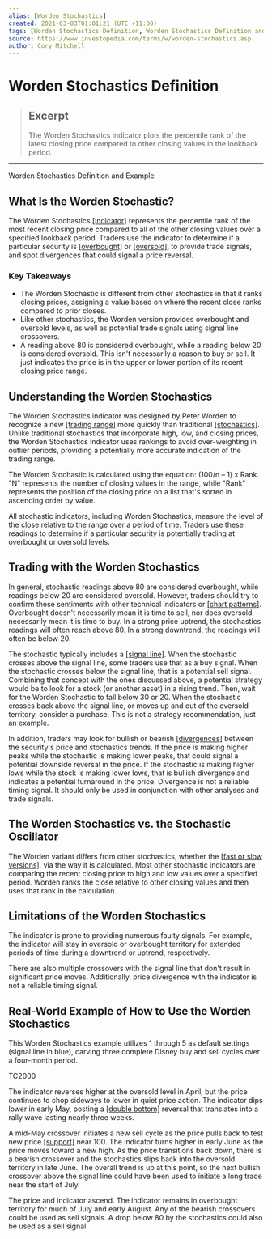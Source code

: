 ```yaml
---
alias: [Worden Stochastics]
created: 2021-03-03T01:01:21 (UTC +11:00)
tags: [Worden Stochastics Definition, Worden Stochastics Definition and Example]
source: https://www.investopedia.com/terms/w/worden-stochastics.asp
author: Cory Mitchell
---
```


# Worden Stochastics Definition

> ## Excerpt
> The Worden Stochastics indicator plots the percentile rank of the latest closing price compared to other closing values in the lookback period.

---

Worden Stochastics Definition and Example
## What Is the Worden Stochastic?

The Worden Stochastics [[indicator]](https://www.investopedia.com/terms/i/indicator.asp) represents the percentile rank of the most recent closing price compared to all of the other closing values over a specified lookback period. Traders use the indicator to determine if a particular security is [[overbought]](https://www.investopedia.com/terms/o/overbought.asp) or [[oversold]](https://www.investopedia.com/terms/o/oversold.asp), to provide trade signals, and spot divergences that could signal a price reversal.

### Key Takeaways

-   The Worden Stochastic is different from other stochastics in that it ranks closing prices, assigning a value based on where the recent close ranks compared to prior closes.
-   Like other stochastics, the Worden version provides overbought and oversold levels, as well as potential trade signals using signal line crossovers.
-   A reading above 80 is considered overbought, while a reading below 20 is considered oversold. This isn't necessarily a reason to buy or sell. It just indicates the price is in the upper or lower portion of its recent closing price range.

## Understanding the Worden Stochastics

The Worden Stochastics indicator was designed by Peter Worden to recognize a new [[trading range]](https://www.investopedia.com/terms/t/tradingrange.asp) more quickly than traditional [[stochastics]](https://www.investopedia.com/terms/s/stochasticoscillator.asp). Unlike traditional stochastics that incorporate high, low, and closing prices, the Worden Stochastics indicator uses rankings to avoid over-weighting in outlier periods, providing a potentially more accurate indication of the trading range.

The Worden Stochastic is calculated using the equation: (100/n – 1) x Rank. "N" represents the number of closing values in the range, while "Rank" represents the position of the closing price on a list that's sorted in ascending order by value.

All stochastic indicators, including Worden Stochastics, measure the level of the close relative to the range over a period of time. Traders use these readings to determine if a particular security is potentially trading at overbought or oversold levels.

## Trading with the Worden Stochastics

In general, stochastic readings above 80 are considered overbought, while readings below 20 are considered oversold. However, traders should try to confirm these sentiments with other technical indicators or [[chart patterns]](https://www.investopedia.com/terms/p/pattern.asp). Overbought doesn't necessarily mean it is time to sell, nor does oversold necessarily mean it is time to buy. In a strong price uptrend, the stochastics readings will often reach above 80. In a strong downtrend, the readings will often be below 20.

The stochastic typically includes a [[signal line]](https://www.investopedia.com/terms/s/signal_line.asp). When the stochastic crosses above the signal line, some traders use that as a buy signal. When the stochastic crosses below the signal line, that is a potential sell signal. Combining that concept with the ones discussed above, a potential strategy would be to look for a stock (or another asset) in a rising trend. Then, wait for the Worden Stochastic to fall below 30 or 20. When the stochastic crosses back above the signal line, or moves up and out of the oversold territory, consider a purchase. This is not a strategy recommendation, just an example.

In addition, traders may look for bullish or bearish [[divergences]](https://www.investopedia.com/terms/d/divergence.asp) between the security's price and stochastics trends. If the price is making higher peaks while the stochastic is making lower peaks, that could signal a potential downside reversal in the price. If the stochastic is making higher lows while the stock is making lower lows, that is bullish divergence and indicates a potential turnaround in the price. Divergence is not a reliable timing signal. It should only be used in conjunction with other analyses and trade signals.

## The Worden Stochastics vs. the Stochastic Oscillator

The Worden variant differs from other stochastics, whether the [[fast or slow versions]](https://www.investopedia.com/ask/answers/05/062405.asp), via the way it is calculated. Most other stochastic indicators are comparing the recent closing price to high and low values over a specified period. Worden ranks the close relative to other closing values and then uses that rank in the calculation.

## Limitations of the Worden Stochastics

The indicator is prone to providing numerous faulty signals. For example, the indicator will stay in oversold or overbought territory for extended periods of time during a downtrend or uptrend, respectively.

There are also multiple crossovers with the signal line that don't result in significant price moves. Additionally, price divergence with the indicator is not a reliable timing signal.

## Real-World Example of How to Use the Worden Stochastics

This Worden Stochastics example utilizes 1 through 5 as default settings (signal line in blue), carving three complete Disney buy and sell cycles over a four-month period.

 TC2000

The indicator reverses higher at the oversold level in April, but the price continues to chop sideways to lower in quiet price action. The indicator dips lower in early May, posting a [[double bottom]](https://www.investopedia.com/terms/d/doublebottom.asp) reversal that translates into a rally wave lasting nearly three weeks.

A mid-May crossover initiates a new sell cycle as the price pulls back to test new price [[support]](https://www.investopedia.com/terms/s/support.asp) near 100. The indicator turns higher in early June as the price moves toward a new high. As the price transitions back down, there is a bearish crossover and the stochastics slips back into the oversold territory in late June. The overall trend is up at this point, so the next bullish crossover above the signal line could have been used to initiate a long trade near the start of July.

The price and indicator ascend. The indicator remains in overbought territory for much of July and early August. Any of the bearish crossovers could be used as sell signals. A drop below 80 by the stochastics could also be used as a sell signal.
